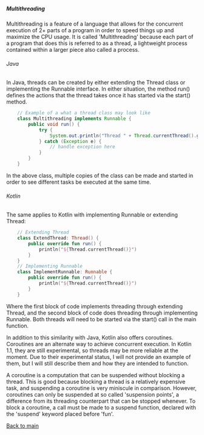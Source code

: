 ##### Multithreading

Multithreading is a feature of a language that allows for the concurrent execution of 2+ parts of a program in order to speed things up and maximize the CPU usage. It is called 'Multithreading' because each part of a program that does this is referred to as a thread, a lightweight process contained within a larger piece also called a process.

###### Java

In Java, threads can be created by either extending the Thread class or implementing the Runnable interface. In either situation, the method run() defines the actions that the thread takes once it has started via the start() method.

```Java
    // Example of a what a thread class may look like
    class Multithreading implements Runnable {
        public void run() {
            try {
                System.out.println("Thread " + Thread.currentThread().getId());
            } catch (Exception e) {
                // handle exception here
            }
        }
    }
```

In the above class, multiple copies of the class can be made and started in order to see different tasks be executed at the same time.

###### Kotlin

The same applies to Kotlin with implementing Runnable or extending Thread:

```Kotlin
    // Extending Thread
    class ExtendThread: Thread() {
        public override fun run() {
            println("${Thread.currentThread()}")
        }
    }
    // Implementing Runnable
    class ImplementRunnable: Runnable {
        public override fun run() {
            println("${Thread.currentThread()}")
        }
    }
```

Where the first block of code implements threading through extending Thread, and the second block of code does threading through implementing Runnable. Both threads will need to be started via the start() call in the main function.

In addition to this similarity with Java, Kotlin also offers coroutines. Coroutines are an alternate way to achieve concurrent execution. In Kotlin 1.1, they are still experimental, so threads may be more reliable at the moment. Due to their experimental status, I will not provide an example of them, but I will still describe them and how they are intended to function.

A coroutine is a computation that can be suspended without blocking a thread. This is good because blocking a thread is a relatively expensive task, and suspending a coroutine is very miniscule in comparison. However, coroutines can only be suspended at so called 'suspension points', a difference from its threading counterpart that can be stopped whenever. To block a coroutine, a call must be made to a suspend function, declared with the 'suspend' keyword placed before 'fun'.

[Back to main](../README.md)

